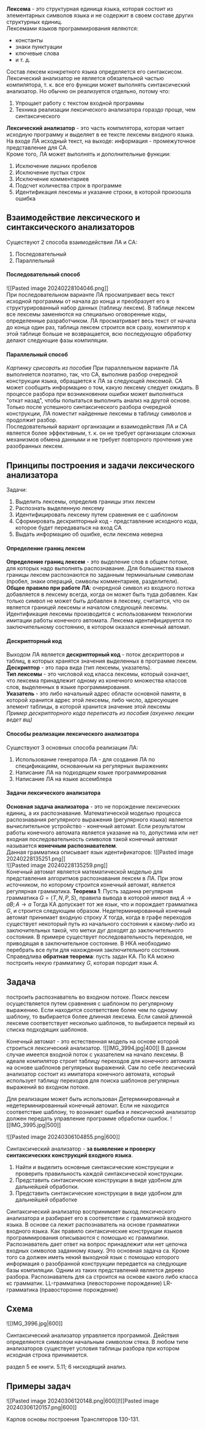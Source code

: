 **Лексема** - это структурная единица языка, которая состоит из элементарных символов языка и не содержит в своем составе других структурных единиц.  
Лексемами языков программирования являются:
- константы
- знаки пунктуации
- ключевые слова
- и т. д.
  
Состав лексем конкретного языка определяется его синтаксисом.  
Лексический анализатор не является обязательной частью компилятора, т. к. все его функции может выполнять синтаксический анализатор. Но обычно он реализуется отдельно, потому что:
1. Упрощает работу с текстом входной программы
2. Техника реализации лексического анализатора гораздо проще, чем синтаксического
  
**Лексический анализатор** - это часть компилятора, которая читает исходную программу и выделяет в ее тексте лексемы входного языка. На входе ЛА исходный текст, на выходе: информация - промежуточное представление для СА.  
Кроме того, ЛА может выполнять и дополнительные функции:
1. Исключение лишних пробелов
2. Исключение пустых строк
3. Исключение комментариев
4. Подсчет количества строк в программе
5. Идентификация лексемы и указание строки, в которой произошла ошибка
  
## Взаимодействие лексического и синтаксического анализаторов
Существуют 2 способа взаимодействия ЛА и СА:
1. Последовательный
2. Параллельный
#### Последовательный способ
![[Pasted image 20240228104046.png]]  
При последовательном варианте ЛА просматривает весь текст исходной программы от начала до конца и преобразует его в структурированный набор данных (таблицу лексем). В таблице лексем все лексемы заменяются на специально оговоренные коды, определенные разработчиком. ЛА просматривает весь текст от начала до конца один раз, таблица лексем строится вся сразу, компилятор к этой таблице больше не возвращается, всю последующую обработку делают следующие фазы компиляции.
#### Параллельный способ
*Картинку срисовать из пособия*
При параллельном варианте ЛА выполняется поэтапно, так, что СА, выполнив разбор очередной конструкции языка, обращается к ЛА за следующей лексемой. СА может сообщить информацию о том, какую лексему следует ожидать. В процессе разбора при возникновении ошибки может выполняться "откат назад", чтобы попытаться выполнить анализ на другой основе. Только после успешного синтаксического разбора очередной конструкции, ЛА поместит найденные лексемы в таблицу символов и продолжит разбор.  
Последовательный вариант организации и взаимодействия ЛА и СА является более эффективным, т. к. он не требует организации сложных механизмов обмена данными и не требует повторного прочтения уже разобранных лексем.
## Принципы построения и задачи лексического анализатора
Задачи:
1. Выделить лексемы, определив границы этих лексем
2. Распознать выделенную лексему
3. Идентифицировать лексему путем сравнения ее с шаблоном
4. Сформировать дескрипторный код - представление исходного кода, которое будет передаваться на вход СА
5. Выдать информацию об ошибке, если лексема неверна
#### Определение границ лексем
**Определение границ лексем** - это выделение слов в общем потоке, для которых надо выполнять распознавание. Для большинства языков границы лексем распознаются по заданным терминальным символам (пробел, знаки операций, символы комментариев, разделители).  
**Общее правило при работе ЛА**: очередной символ из входного потока добавляется в лексему всегда, когда он может быть туда добавлен. Как только символ не может быть добавлен в лексему, считается, что он является границей лексемы и началом следующей лексемы.
Идентификация лексемы производится с использованием технологии имитации работы конечного автомата. Лексема идентифицируется по заключительному состоянию, в котором оказался конечный автомат.  
#### Дескрипторный код
Выходом ЛА является **дескрипторный код** - поток дескрипторов и таблиц, в которых хранятся значения выделенных в программе лексем.  
**Дескриптор** - это пара вида (тип лексемы, указатель).  
**Тип лексемы** - это числовой код класса лексемы, который означает, что лексема принадлежит одному из конечного множества классов слов, выделенных в языке программирования.  
**Указатель** - это либо начальный адрес области основной памяти, в которой хранится адрес этой лексемы, либо число, адресующее элемент таблицы, в которой хранится значение этой лексемы  
*Пример дескрипторного кода переписать из пособия (ахуенно лекции ведет вщ)* 
#### Способы реализации лексического анализатора
Существуют 3 основных способа реализации ЛА:
1. Использование генератора ЛА - для создания ЛА по спецификациям, основанным на регулярных выражениях
2. Написание ЛА на подходящем языке программирования
3. Написание ЛА на языке ассемблера
#### Задачи лексического анализатора
**Основная задача анализатора** - это не порождение лексических единиц, а их распознавание. Математической моделью процесса распознавания регулярного выражения (регулярного языка) является вычислительное устройство - конечный автомат. Если результатом работы конечного автомата является указание на то, допустима или нет входная последовательность символов такой конечный автомат называется **конечным распознавателем**.  
Данная грамматика описывает язык идентификаторов:
![[Pasted image 20240228135251.png]]  
![[Pasted image 20240228135259.png]]  
Конечный автомат является математической моделью для представления алгоритмов распознавания лексем в ЛА. При этом источником, по которому строится конечный автомат, является регулярная грамматика.
**Теорема 1**: Пусть заданна регулярная грамматика $G=(T, N, P, S)$, правила вывода в которой имеют вид $A→aB; A→a$ Тогда КА допускает тот же язык, что и порождает грамматика $G$, и строится следующим образом. Недетерминированный конечный автомат принимает входную строку $X$ тогда, когда в графе переходов существует некоторый путь из начального состояния к какому-либо из заключительных такой, что метки дуг доходят до заключительного состояния. В примере существует последовательность переходов, не приводящая в заключительное состояние. В НКА необходимо перебрать все пути для нахождения заключительного состояния. Справедлива **обратная теорема**: пусть задан КА. По КА можно построить некую грамматику $G$, которая породит язык $A$.

## Задача
построить распознаватель во входном потоке.
Поиск лексем осуществляется путем сравнения с шаблоном по регулярному выражению.
Если находится соответствие более чем по одному шаблону, то выбирается более длинная лексема.
Если самой длинной лексеме соответствует несколько шаблонов, то выбирается первый из списка подходящих шаблонов. 

Конечный автомат - это естественная модель на основе которой строиться лексический анализатор. 
![[IMG_3994.jpg|400]]
В данном случае имеется входной поток с указателем на начало лексемы. В идеале компилятор строит таблицу переходов для конечного автомата на основе шаблонов регулярных выражений. Сам по себе лексический анализатор состоит из имитатора конечного автомата, который использует таблицу переходов для поиска шаблонов регулярных выражений во входном потоке.

Для реализации может быть использован Детерминированный и недетерминированный конечный автомат. Если не находится соответствие шаблону, то возникает ошибка и лексический анализатор должен передать управление программе обработки ошибок. 
![[IMG_3995.jpg|500]]

![[Pasted image 20240306104855.png|600]]

Синтаксический анализатор - **за выявление и проверку синтаксических конструкций входного языка**.
1. Найти и выделить основные синтаксические конструкции и проверить правильность каждой синтаксической конструкции. 
2. Представить синтаксические конструкции в виде удобном для дальнейшей обработки. 
3. Представить синтаксические конструкции в виде удобном для дальнейшей обработке  

Синтаксический анализатор воспринимает выход лексического анализатора и разбирает его в соответствии с грамматикой входного языка. В основе са лежит распознаватель на основе грамматики входного языка. Как правило синтаксические конструкции языков программирования описываются с помощью кс грамматики. Распознаватель дает ответ на вопрос принадлежит или нет цепочка входных символов заданному языку. Это основная задача са. Кроме того са должен иметь некий выходной язык с помощью которого информация о разобранной конструкции передается на следующие базы компиляции. Одним из таких представлений является дерево разбора. 
Распознаватель для са строится на основе какого либо класса кс грамматик. 
LL-грамматика (левосторонне порождение)
LR-грамматика (правосторонне порождение)
## Cхема
![[IMG_3996.jpg|600]]

Синтаксический анализатор управляется программой. Действия определяются символом начальным символом стека. В любом типе анализаторов существует условия таблицы разбора при котором исходная строка принимается.

раздел 5 ее книги. 5.11; 6 нисходящий анализ.

## Примеры задач
![[Pasted image 20240306120148.png|600]]![[Pasted image 20240306120157.png|600]]

Карпов основы построения Трансляторов 
130-131. 
